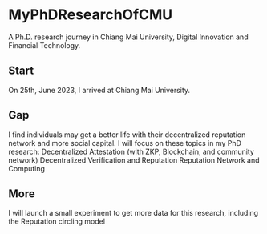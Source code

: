 # MyPhDResearchOfCMU
A Ph.D. research journey in Chiang Mai University, Digital Innovation and Financial Technology.

## Start
On 25th, June 2023, I arrived at Chiang Mai University.

## Gap
I find individuals may get a better life with their decentralized reputation network and more social capital.
I will focus on these topics in my PhD research:
Decentralized Attestation (with ZKP, Blockchain, and community network)
Decentralized Verification and Reputation
Reputation Network and Computing

## More
I will launch a small experiment to get more data for this research, including the Reputation circling model




